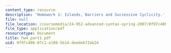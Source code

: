 ```yaml
---
content_type: resource
description: 'Homework 1: Islands, Barriers and Successive Cyclicity.'
file: null
file_location: /coursemedia/24-952-advanced-syntax-spring-2007/0f97c40b07c1e1085b14deedeb72eb24_hw4_part1.pdf
file_type: application/pdf
resourcetype: Document
title: hw4_part1.pdf
uid: 0f97c40b-07c1-e108-5b14-deedeb72eb24
---
```

